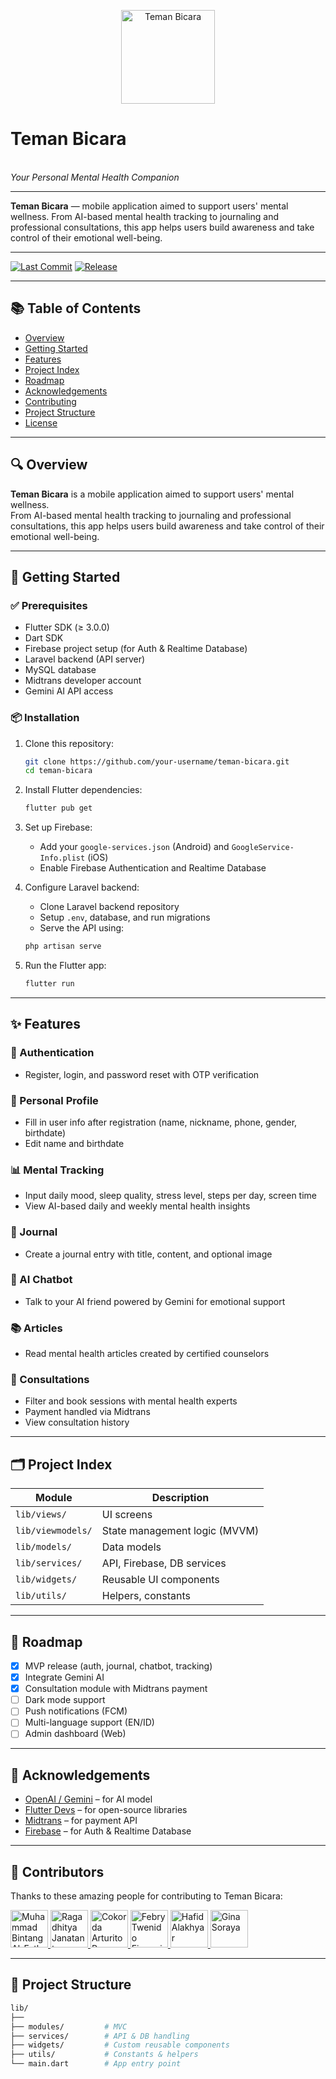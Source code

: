 <p align="center">
  <img src="https://github.com/user-attachments/assets/c9104244-d7ce-48f2-8f84-ce426f678f31" alt="Teman Bicara" width="150"/>
</p>

<p align="center">
  <h1>Teman Bicara</h1>
  <br/>
  <i>Your Personal Mental Health Companion</i>
</p>

---

**Teman Bicara** — mobile application aimed to support users' mental wellness. From AI-based mental health tracking to journaling and professional consultations, this app helps users build awareness and take control of their emotional well-being.

---

[![Last Commit](https://img.shields.io/github/last-commit/alfathoshi/temanbicara?color=blue)](https://github.com/alfathoshi/temanbicara/commits/main)
[![Release](https://img.shields.io/github/v/release/alfathoshi/temanbicara?color=green)](https://github.com/alfathoshi/temanbicara/releases)

---

## 📚 Table of Contents

- [Overview](#-overview)  
- [Getting Started](#-getting-started)  
- [Features](#-features)  
- [Project Index](#-project-index)  
- [Roadmap](#-roadmap)  
- [Acknowledgements](#-acknowledgements)  
- [Contributing](#-contributing)  
- [Project Structure](#-project-structure)  
- [License](#-license)  

---

## 🔍 Overview

**Teman Bicara** is a mobile application aimed to support users' mental wellness.  
From AI-based mental health tracking to journaling and professional consultations, this app helps users build awareness and take control of their emotional well-being.

---

## 🚀 Getting Started

### ✅ Prerequisites

- Flutter SDK (≥ 3.0.0)  
- Dart SDK  
- Firebase project setup (for Auth & Realtime Database)  
- Laravel backend (API server)  
- MySQL database  
- Midtrans developer account  
- Gemini AI API access  

### 📦 Installation

1. Clone this repository:

    ```bash
    git clone https://github.com/your-username/teman-bicara.git
    cd teman-bicara
    ```

2. Install Flutter dependencies:

    ```bash
    flutter pub get
    ```

3. Set up Firebase:

    - Add your `google-services.json` (Android) and `GoogleService-Info.plist` (iOS)  
    - Enable Firebase Authentication and Realtime Database  

4. Configure Laravel backend:

    - Clone Laravel backend repository  
    - Setup `.env`, database, and run migrations  
    - Serve the API using:

    ```bash
    php artisan serve
    ```

5. Run the Flutter app:

    ```bash
    flutter run
    ```

---

## ✨ Features

### 🔐 Authentication

- Register, login, and password reset with OTP verification  

### 👤 Personal Profile

- Fill in user info after registration (name, nickname, phone, gender, birthdate)  
- Edit name and birthdate  

### 📊 Mental Tracking

- Input daily mood, sleep quality, stress level, steps per day, screen time  
- View AI-based daily and weekly mental health insights  

### 📓 Journal

- Create a journal entry with title, content, and optional image  

### 🤖 AI Chatbot

- Talk to your AI friend powered by Gemini for emotional support  

### 📚 Articles

- Read mental health articles created by certified counselors  

### 💬 Consultations

- Filter and book sessions with mental health experts  
- Payment handled via Midtrans  
- View consultation history  

---

## 🗂️ Project Index

| Module            | Description                          |
|-------------------|--------------------------------------|
| `lib/views/`      | UI screens                           |
| `lib/viewmodels/` | State management logic (MVVM)        |
| `lib/models/`     | Data models                          |
| `lib/services/`   | API, Firebase, DB services           |
| `lib/widgets/`    | Reusable UI components               |
| `lib/utils/`      | Helpers, constants                   |

---

## 🧭 Roadmap

- [x] MVP release (auth, journal, chatbot, tracking)  
- [x] Integrate Gemini AI  
- [x] Consultation module with Midtrans payment  
- [ ] Dark mode support  
- [ ] Push notifications (FCM)  
- [ ] Multi-language support (EN/ID)  
- [ ] Admin dashboard (Web)  

---

## 🙌 Acknowledgements

- [OpenAI / Gemini](https://deepmind.google/technologies/gemini/) – for AI model  
- [Flutter Devs](https://flutter.dev) – for open-source libraries  
- [Midtrans](https://midtrans.com) – for payment API  
- [Firebase](https://firebase.google.com) – for Auth & Realtime Database  

---

## 👥 Contributors

Thanks to these amazing people for contributing to Teman Bicara:

<a href="https://github.com/alfathoshi">
  <img src="https://avatars.githubusercontent.com/u/134042931?v=4" width="60" alt="Muhammad Bintang Al-Fath"/>
</a>
<a href="https://github.com/Raga-Git">
  <img src="https://avatars.githubusercontent.com/u/57023126?s=130&v=4" width="60" alt="Ragadhitya Janatantra Koeshutama"/>
</a>
<a href="https://github.com/RevanArturito">
  <img src="https://avatars.githubusercontent.com/u/152382596?s=130&v=4" width="60" alt="Cokorda Arturito Revan Putra Diarta"/>
</a>
<a href="https://github.com/Febry3">
  <img src="https://avatars.githubusercontent.com/u/121351049?s=130&v=4" width="60" alt="Febry Twenido Firmanio"/>
</a>
<a href="https://github.com/hafiiddd">
  <img src="https://avatars.githubusercontent.com/u/120325516?s=130&v=4" width="60" alt="Hafid Alakhyar"/>
</a>
<a href="https://github.com/GinaSoraya">
  <img src="https://avatars.githubusercontent.com/u/153975036?s=130&v=4" width="60" alt="Gina Soraya"/>
</a>

---

## 🧱 Project Structure

```bash
lib/
├──
├── modules/         # MVC
├── services/        # API & DB handling
├── widgets/         # Custom reusable components
├── utils/           # Constants & helpers
└── main.dart        # App entry point
